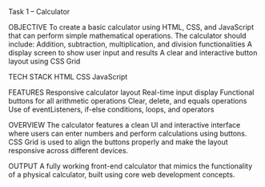 Task 1 – Calculator

OBJECTIVE
To create a basic calculator using HTML, CSS, and JavaScript that can perform simple mathematical operations.
The calculator should include:
Addition, subtraction, multiplication, and division functionalities
A display screen to show user input and results
A clear and interactive button layout using CSS Grid

TECH STACK
HTML
CSS
JavaScript

FEATURES
Responsive calculator layout
Real-time input display
Functional buttons for all arithmetic operations
Clear, delete, and equals operations
Use of eventListeners, if-else conditions, loops, and operators

OVERVIEW
The calculator features a clean UI and interactive interface where users can enter numbers and perform calculations using buttons.
CSS Grid is used to align the buttons properly and make the layout responsive across different devices.

OUTPUT
A fully working front-end calculator that mimics the functionality of a physical calculator, built using core web development concepts.

